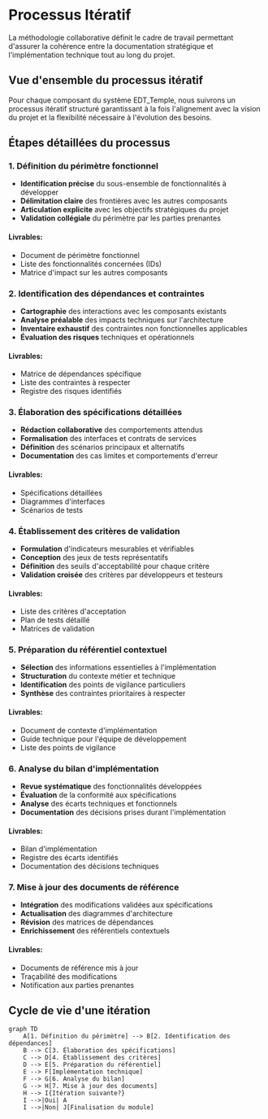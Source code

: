 # Processus Itératif

La méthodologie collaborative définit le cadre de travail permettant d'assurer la cohérence entre la documentation stratégique et l'implémentation technique tout au long du projet.

## Vue d'ensemble du processus itératif

Pour chaque composant du système EDT_Temple, nous suivrons un processus itératif structuré garantissant à la fois l'alignement avec la vision du projet et la flexibilité nécessaire à l'évolution des besoins.

## Étapes détaillées du processus

### 1. Définition du périmètre fonctionnel

- **Identification précise** du sous-ensemble de fonctionnalités à développer
- **Délimitation claire** des frontières avec les autres composants
- **Articulation explicite** avec les objectifs stratégiques du projet
- **Validation collégiale** du périmètre par les parties prenantes

#### Livrables:
- Document de périmètre fonctionnel
- Liste des fonctionnalités concernées (IDs)
- Matrice d'impact sur les autres composants

### 2. Identification des dépendances et contraintes

- **Cartographie** des interactions avec les composants existants
- **Analyse préalable** des impacts techniques sur l'architecture
- **Inventaire exhaustif** des contraintes non fonctionnelles applicables
- **Évaluation des risques** techniques et opérationnels

#### Livrables:
- Matrice de dépendances spécifique
- Liste des contraintes à respecter
- Registre des risques identifiés

### 3. Élaboration des spécifications détaillées

- **Rédaction collaborative** des comportements attendus
- **Formalisation** des interfaces et contrats de services
- **Définition** des scénarios principaux et alternatifs
- **Documentation** des cas limites et comportements d'erreur

#### Livrables:
- Spécifications détaillées
- Diagrammes d'interfaces
- Scénarios de tests

### 4. Établissement des critères de validation

- **Formulation** d'indicateurs mesurables et vérifiables
- **Conception** des jeux de tests représentatifs
- **Définition** des seuils d'acceptabilité pour chaque critère
- **Validation croisée** des critères par développeurs et testeurs

#### Livrables:
- Liste des critères d'acceptation
- Plan de tests détaillé
- Matrices de validation

### 5. Préparation du référentiel contextuel

- **Sélection** des informations essentielles à l'implémentation
- **Structuration** du contexte métier et technique
- **Identification** des points de vigilance particuliers
- **Synthèse** des contraintes prioritaires à respecter

#### Livrables:
- Document de contexte d'implémentation
- Guide technique pour l'équipe de développement
- Liste des points de vigilance

### 6. Analyse du bilan d'implémentation

- **Revue systématique** des fonctionnalités développées
- **Évaluation** de la conformité aux spécifications
- **Analyse** des écarts techniques et fonctionnels
- **Documentation** des décisions prises durant l'implémentation

#### Livrables:
- Bilan d'implémentation
- Registre des écarts identifiés
- Documentation des décisions techniques

### 7. Mise à jour des documents de référence

- **Intégration** des modifications validées aux spécifications
- **Actualisation** des diagrammes d'architecture
- **Révision** des matrices de dépendances
- **Enrichissement** des référentiels contextuels

#### Livrables:
- Documents de référence mis à jour
- Traçabilité des modifications
- Notification aux parties prenantes

## Cycle de vie d'une itération

```mermaid
graph TD
    A[1. Définition du périmètre] --> B[2. Identification des dépendances]
    B --> C[3. Élaboration des spécifications]
    C --> D[4. Établissement des critères]
    D --> E[5. Préparation du référentiel]
    E --> F[Implémentation technique]
    F --> G[6. Analyse du bilan]
    G --> H[7. Mise à jour des documents]
    H --> I{Itération suivante?}
    I -->|Oui| A
    I -->|Non| J[Finalisation du module]
``` 